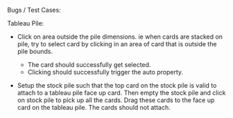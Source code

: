 Bugs / Test Cases:

Tableau Pile:

- Click on area outside the pile dimensions. ie when cards are stacked on pile, try to select card by clicking in an area of card that is outside the pile bounds.

    - The card should successfully get selected.
    - Clicking should successfully trigger the auto property.

- Setup the stock pile such that the top card on the stock pile is valid to attach to a tableau pile face up card. Then empty the stock pile and click on stock pile to pick up all the cards. Drag these cards to the face up card on the tableau pile. The cards should not attach.
